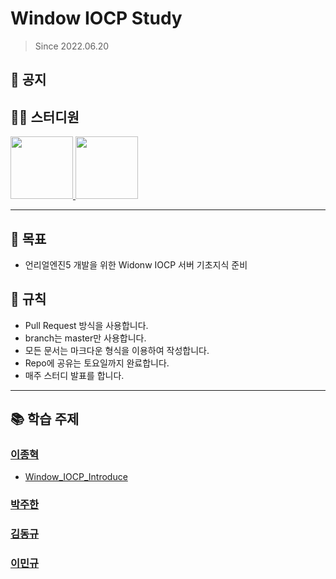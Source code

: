 # Window IOCP Study
> Since 2022.06.20

## 📣 공지

## 👨‍💻  스터디원
<p>
<a href="https://github.com/jonghyeok98">
  <img src="https://avatars.githubusercontent.com/u/77715064?v=4" width="100">
</a>
<a href="https://github.com/juhanpark">
  <img src="https://avatars.githubusercontent.com/u/108555247?v=4" width="100">
</a>
</p>


---
## 📖 목표
- 언리얼엔진5 개발을 위한 Widonw IOCP 서버 기초지식 준비

## 📝 규칙
- Pull Request 방식을 사용합니다.
- branch는 master만 사용합니다.
- 모든 문서는 마크다운 형식을 이용하여 작성합니다.
- Repo에 공유는 토요일까지 완료합니다.
- 매주 스터디 발표를 합니다.

---

## 📚 학습 주제

### [이종혁](./contents/이종혁)
* [Window_IOCP_Introduce](./contents/이종혁/Window_IOCP.md)


### [박주한](./contents/박주한)

### [김동규](./contents/김동규)

### [이민규](./contents/이민규)




